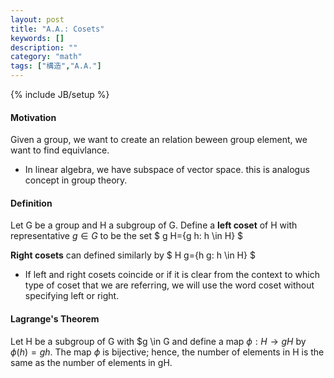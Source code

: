 ```yaml
---
layout: post
title: "A.A.: Cosets"
keywords: []
description: ""
category: "math"
tags: ["構造","A.A."]
---
```

{% include JB/setup %}

#### Motivation
Given a group, we want to create an relation beween group element, we want to
find equivlance.

- In linear algebra, we have subspace of vector space. this is analogus concept in group theory.



#### Definition
Let G be a group and H a subgroup of G. Define a $\textbf{left coset}$ of H with
representative  $g \in G$ to be the set
$
g H=\{g h: h \in H\}
$

$\textbf{Right cosets}$ can defined similarly by
$
H g=\{h g: h \in H\}
$

- If left and right cosets coincide or if it is clear from the context to which
  type of coset that we are referring, we will use the word coset without
  specifying left or right.


#### Lagrange's Theorem
Let H be a subgroup of G with $g \in G and define a map $\phi: H \rightarrow gH$ 
by $\phi (h) = gh$. The map $\phi$ is bijective; hence, the number of elements
in H is the same as the number of elements in gH.



